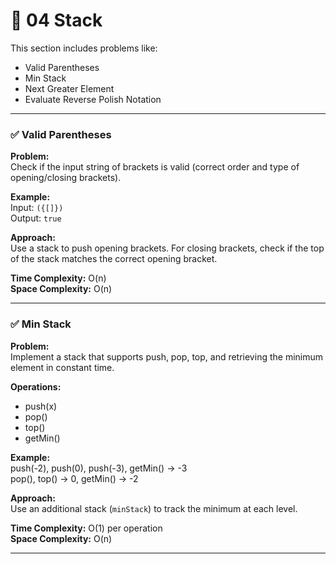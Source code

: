 # 📂 04 Stack

This section includes problems like:
- Valid Parentheses
- Min Stack
- Next Greater Element
- Evaluate Reverse Polish Notation

---

### ✅ Valid Parentheses

**Problem:**  
Check if the input string of brackets is valid (correct order and type of opening/closing brackets).

**Example:**  
Input: `({[]})`  
Output: `true`

**Approach:**  
Use a stack to push opening brackets. For closing brackets, check if the top of the stack matches the correct opening bracket.

**Time Complexity:** O(n)  
**Space Complexity:** O(n)

---

### ✅ Min Stack

**Problem:**  
Implement a stack that supports push, pop, top, and retrieving the minimum element in constant time.

**Operations:**  
- push(x)  
- pop()  
- top()  
- getMin()

**Example:**  
push(-2), push(0), push(-3), getMin() → -3  
pop(), top() → 0, getMin() → -2

**Approach:**  
Use an additional stack (`minStack`) to track the minimum at each level.

**Time Complexity:** O(1) per operation  
**Space Complexity:** O(n)

---

